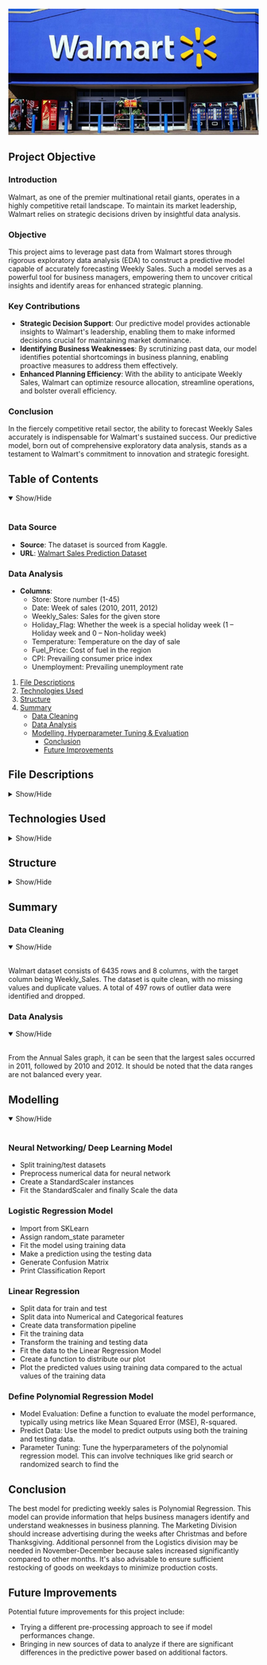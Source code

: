 <p align="center">
  <img src="dataset-cover.jpeg" width="600">
</p>

## Project Objective

### Introduction

Walmart, as one of the premier multinational retail giants, operates in a highly competitive retail landscape. To maintain its market leadership, Walmart relies on strategic decisions driven by insightful data analysis.

### Objective

This project aims to leverage past data from Walmart stores through rigorous exploratory data analysis (EDA) to construct a predictive model capable of accurately forecasting Weekly Sales. Such a model serves as a powerful tool for business managers, empowering them to uncover critical insights and identify areas for enhanced strategic planning.

### Key Contributions

- **Strategic Decision Support**: Our predictive model provides actionable insights to Walmart's leadership, enabling them to make informed decisions crucial for maintaining market dominance.
- **Identifying Business Weaknesses**: By scrutinizing past data, our model identifies potential shortcomings in business planning, enabling proactive measures to address them effectively.
- **Enhanced Planning Efficiency**: With the ability to anticipate Weekly Sales, Walmart can optimize resource allocation, streamline operations, and bolster overall efficiency.

### Conclusion

In the fiercely competitive retail sector, the ability to forecast Weekly Sales accurately is indispensable for Walmart's sustained success. Our predictive model, born out of comprehensive exploratory data analysis, stands as a testament to Walmart's commitment to innovation and strategic foresight.

## Table of Contents

<details open>
<summary>Show/Hide</summary>
<br>

### Data Source

- **Source**: The dataset is sourced from Kaggle.
- **URL**: [Walmart Sales Prediction Dataset](https://www.kaggle.com/code/yasserh/walmart-sales-prediction-best-ml-algorithms/input)

### Data Analysis

- **Columns**:
  - Store: Store number (1-45)
  - Date: Week of sales (2010, 2011, 2012)
  - Weekly_Sales: Sales for the given store
  - Holiday_Flag: Whether the week is a special holiday week (1 – Holiday week and 0 – Non-holiday week)
  - Temperature: Temperature on the day of sale
  - Fuel_Price: Cost of fuel in the region
  - CPI: Prevailing consumer price index
  - Unemployment: Prevailing unemployment rate

1. [File Descriptions](#File_Description)
2. [Technologies Used](#Technologies_Used)
3. [Structure](#Structure)
4. [Summary](#Summary)
   * [Data Cleaning](#Data_Cleaning)
   * [Data Analysis](#Data_Analysis)
   * [Modelling, Hyperparameter Tuning & Evaluation](#Modelling)
       * [Conclusion](#Conclusion)
       * [Future Improvements](#Future_Improvements)
</details>

## File Descriptions

<details>
<a name="File_Description"></a>
<summary>Show/Hide</summary>
<br>

- **Final_project**: Folder containing all data files
    - **Walmart.csv**: Data before any changes
    - **df_date_convert.csv**: Data after checking for null and duplicate values and converting 'Date' column to datetime, extracting year, month, day, and week from Date
    - **df2_data.csv**: Save DataFrame to a CSV file for Neural Networking Model
    - **X_linear_data.csv**: Splitting data and saving the X data in CSV file
    - **y_linear_data.csv**: Splitting data and saving the y data in CSV file
    - **df_split_date_data.csv**: Fluctuation to split year into four seasons then correct data format of the 'date' column
    - **df_data_after_drop.csv**: Save DataFrame to a CSV file after dropping unwanted columns
    - **df_drop_outlier.csv**: Save DataFrame to a CSV after dropping outliers
</details>

## Technologies Used

<details>
<a name="Technologies_Used"></a>
<summary>Show/Hide</summary>
<br>
    
- Python
- Pandas
- Numpy
- Matplotlib
- Seaborn
- Scikit-Learn
- Sklearn
- Plotly
- Tensorflow
- Category_encoders
</details>

## Structure

<details>
<a name="Structure"></a>
<summary>Show/Hide</summary>
<br>

  * 1.1 Import 
  * 1.2 Data Understanding
  * 1.3 Checking for Nulls
  * 1.4 Check Duplicated Data
  * 1.5 Feature Engineering: Date Variable
  * 1.6 Data Distribution
    * 1.6.1 Data Distribution: Target
    * 1.6.2 Data Distribution: Numerical Features
    * 1.6.3 Data Distribution: Categorical Features
  * 1.7 Feature Analysis
    * 1.7.1 Feature Analysis: Holiday_Flag vs Weekly_Sales
    * 1.7.2 Feature Analysis: Month, Year vs Weekly_Sales
    * 1.7.3 Feature Analysis: Histogram to show the distribution of the data for Unemployment, Fuel Price, Temperature, and Weekly_Sales
  * 1.8 Finding and Handling Outliers
  
</details>
   
## Summary

<a name="Data_Cleaning"></a>
### Data Cleaning

<details open>
<summary>Show/Hide</summary>
<br>

Walmart dataset consists of 6435 rows and 8 columns, with the target column being Weekly_Sales. The dataset is quite clean, with no missing values and duplicate values. A total of 497 rows of outlier data were identified and dropped.
</details>

<a name="Data_Analysis"></a>
### Data Analysis

<details open>
<summary>Show/Hide</summary>
<br>

From the Annual Sales graph, it can be seen that the largest sales occurred in 2011, followed by 2010 and 2012. It should be noted that the data ranges are not balanced every year.
</details>


<a name="Modelling, Hyperparameter Tuning & Evaluation"></a>
## Modelling

<details open>
<summary>Show/Hide</summary>
<br>

### Neural Networking/ Deep Learning Model

- Split training/test datasets
- Preprocess numerical data for neural network
- Create a StandardScaler instances
- Fit the StandardScaler and finally Scale the data

### Logistic Regression Model

- Import from SKLearn
- Assign random_state parameter
- Fit the model using training data
- Make a prediction using the testing data
- Generate Confusion Matrix
- Print Classification Report

### Linear Regression

- Split data for train and test
- Split data into Numerical and Categorical features
- Create data transformation pipeline
- Fit the training data
- Transform the training and testing data
- Fit the data to the Linear Regression Model
- Create a function to distribute our plot
- Plot the predicted values using training data compared to the actual values of the training data

### Define Polynomial Regression Model 

- Model Evaluation: Define a function to evaluate the model performance, typically using metrics like Mean Squared Error (MSE), R-squared.
- Predict Data: Use the model to predict outputs using both the training and testing data.
- Parameter Tuning: Tune the hyperparameters of the polynomial regression model. This can involve techniques like grid search or randomized search to find the

## Conclusion

The best model for predicting weekly sales is Polynomial Regression. This model can provide information that helps business managers identify and understand weaknesses in business planning. The Marketing Division should increase advertising during the weeks after Christmas and before Thanksgiving. Additional personnel from the Logistics division may be needed in November-December because sales increased significantly compared to other months. It's also advisable to ensure sufficient restocking of goods on weekdays to minimize production costs.

## Future Improvements

Potential future improvements for this project include:

- Trying a different pre-processing approach to see if model performances change.
- Bringing in new sources of data to analyze if there are significant differences in the predictive power based on additional factors.